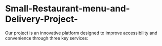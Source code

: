 # Small-Restaurant-menu-and-Delivery-Project-
Our project is an innovative platform designed to improve accessibility and convenience through three key services:
